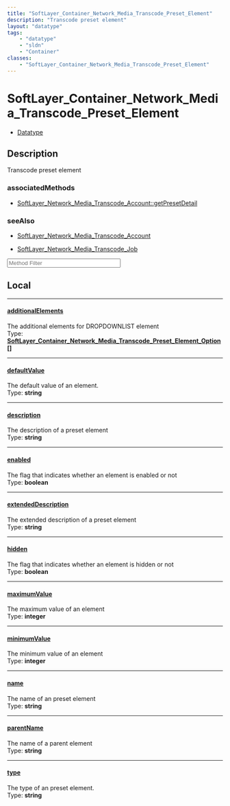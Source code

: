 ```yaml
---
title: "SoftLayer_Container_Network_Media_Transcode_Preset_Element"
description: "Transcode preset element"
layout: "datatype"
tags:
    - "datatype"
    - "sldn"
    - "Container"
classes:
    - "SoftLayer_Container_Network_Media_Transcode_Preset_Element"
---
```


# SoftLayer_Container_Network_Media_Transcode_Preset_Element
<div id='service-datatype'>
    <ul id='sldn-reference-tabs'>
        <li id='datatype'> <a href='/reference/datatypes/SoftLayer_Container_Network_Media_Transcode_Preset_Element' >Datatype</a></li>
    </ul>
</div>

## Description 
Transcode preset element 


### associatedMethods

*  [SoftLayer_Network_Media_Transcode_Account::getPresetDetail](/reference/services/SoftLayer_Network_Media_Transcode_Account/getPresetDetail )



### seeAlso

* [SoftLayer_Network_Media_Transcode_Account](/reference/services/SoftLayer_Network_Media_Transcode_Account )


* [SoftLayer_Network_Media_Transcode_Job](/reference/services/SoftLayer_Network_Media_Transcode_Job )




<!-- Service Filer BEGIN -->
<div class="view-filters">
        <div class="clearfix">
            <div class="search-input-box">
                <input placeholder="Method Filter" onkeyup="titleSearch(inputId='prop-input', divId='properties', elementClass='prop-row')" 
                    type="text" id="prop-input" value="" size="30" maxlength="128" class="form-text">
            </div>
        </div>
</div>
<!-- Service Filer END -->

<div id="properties" class="content">
<div id="localProperties" class="prop-content" >

## Local
-----
[additionalElements]: #additionalelements
#### [additionalElements]
The additional elements for DROPDOWNLIST element  
<span class="type-label">Type: </span>**<a href='/reference/datatypes/SoftLayer_Container_Network_Media_Transcode_Preset_Element_Option'>SoftLayer_Container_Network_Media_Transcode_Preset_Element_Option[] </a>**

-----
[defaultValue]: #defaultvalue
#### [defaultValue]
The default value of an element.  
<span class="type-label">Type: </span>**string**

-----
[description]: #description
#### [description]
The description of a preset element  
<span class="type-label">Type: </span>**string**

-----
[enabled]: #enabled
#### [enabled]
The flag that indicates whether an element is enabled or not  
<span class="type-label">Type: </span>**boolean**

-----
[extendedDescription]: #extendeddescription
#### [extendedDescription]
The extended description of a preset element  
<span class="type-label">Type: </span>**string**

-----
[hidden]: #hidden
#### [hidden]
The flag that indicates whether an element is hidden or not  
<span class="type-label">Type: </span>**boolean**

-----
[maximumValue]: #maximumvalue
#### [maximumValue]
The maximum value of an element  
<span class="type-label">Type: </span>**integer**

-----
[minimumValue]: #minimumvalue
#### [minimumValue]
The minimum value of an element  
<span class="type-label">Type: </span>**integer**

-----
[name]: #name
#### [name]
The name of an preset element  
<span class="type-label">Type: </span>**string**

-----
[parentName]: #parentname
#### [parentName]
The name of a parent element  
<span class="type-label">Type: </span>**string**

-----
[type]: #type
#### [type]
The type of an preset element.  
<span class="type-label">Type: </span>**string**

</div>
<!-- LOCAL PROPERTY END -->

</div>


